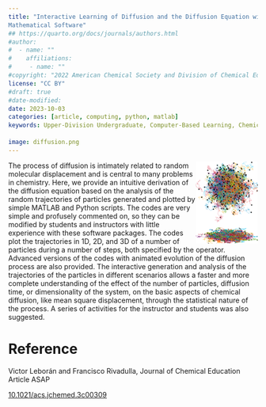 ```yaml
---
title: "Interactive Learning of Diffusion and the Diffusion Equation with
Mathematical Software"
## https://quarto.org/docs/journals/authors.html
#author:
#  - name: ""
#    affiliations:
#     - name: ""
#copyright: "2022 American Chemical Society and Division of Chemical Education, Inc."
license: "CC BY"
#draft: true
#date-modified:
date: 2023-10-03 
categories: [article, computing, python, matlab]
keywords: Upper-Division Undergraduate, Computer-Based Learning, Chemical Diffusion

image: diffusion.png
---
```

<img src="diffusion.png" width="25%" align="right" />

The process of diffusion is intimately related to random molecular displacement and is central to many problems in chemistry. Here, we provide an intuitive derivation of the diffusion equation based on the analysis of the random trajectories of particles generated and plotted by simple MATLAB and Python scripts. The codes are very simple and profusely commented on, so they can be modified by students and instructors with little experience with these software packages. The codes plot the trajectories in 1D, 2D, and 3D of a number of particles during a number of steps, both specified by the operator. Advanced versions of the codes with animated evolution of the diffusion process are also provided. The interactive generation and analysis of the trajectories of the particles in different scenarios allows a faster and more complete understanding of the effect of the number of particles, diffusion time, or dimensionality of the system, on the basic aspects of chemical diffusion, like mean square displacement, through the statistical nature of the process. A series of activities for the instructor and students was also suggested.


# Reference

Victor Leborán and Francisco Rivadulla, Journal of Chemical Education Article ASAP

[10.1021/acs.jchemed.3c00309](https://doi.org/10.1021/acs.jchemed.3c00309)

<span hidden>KEYWORDS: Upper-Division Undergraduate, Computer-Based Learning, Chemical Diffusion
</span>

